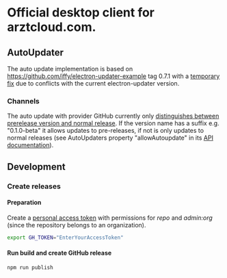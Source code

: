 # Official desktop client for arztcloud.com.

## AutoUpdater
The auto update implementation is based on https://github.com/iffy/electron-updater-example tag 0.7.1
with a [temporary fix](https://github.com/electron-userland/electron-builder/issues/3367#issuecomment-429696868) due to conflicts with the current electron-updater version.

### Channels
The auto update with provider GitHub currently only [distinguishes between prerelease version and normal release](https://github.com/electron-userland/electron-builder/issues/1722).
If the version name has a suffix e.g. "0.1.0-beta" it allows updates to pre-releases, if not is only updates to normal releases (see AutoUpdaters property "allowAutoupdate" in its  [API documentation](https://www.electron.build/auto-update#api)).

## Development
### Create releases
#### Preparation
Create a [personal access token](https://github.com/settings/tokens) with permissions for *repo* and *admin:org* (since the repository belongs to an organization).

```bash
export GH_TOKEN="EnterYourAccessToken"
```
#### Run build and create GitHub release

```bash
npm run publish
```
